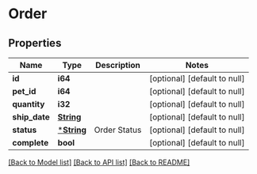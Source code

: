 # Order

## Properties
Name | Type | Description | Notes
------------ | ------------- | ------------- | -------------
**id** | **i64** |  | [optional] [default to null]
**pet_id** | **i64** |  | [optional] [default to null]
**quantity** | **i32** |  | [optional] [default to null]
**ship_date** | [**String**](String.md) |  | [optional] [default to null]
**status** | [***String**](String.md) | Order Status | [optional] [default to null]
**complete** | **bool** |  | [optional] [default to null]

[[Back to Model list]](../README.md#documentation-for-models) [[Back to API list]](../README.md#documentation-for-api-endpoints) [[Back to README]](../README.md)


